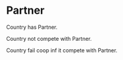 # Partner

Country has Partner.

Country not compete with Partner.

Country fail coop inf it compete with Partner.